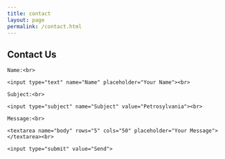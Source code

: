 ```yaml
---
title: contact
layout: page
permalink: /contact.html
---
```

<div class="contactForm">
<h2>Contact Us</h2>
<form action="mailto:libraryrdds@pobox.upenn.edu,jfarm@upenn.edu" method="get" enctype="text/plain">

    Name:<br>

    <input type="text" name="Name" placeholder="Your Name"><br>
  
    Subject:<br>
    
    <input type="subject" name="Subject" value="Petrosylvania"><br>

    Message:<br>

    <textarea name="body" rows="5" cols="50" placeholder="Your Message"></textarea><br>

    <input type="submit" value="Send">

  </form>

